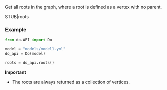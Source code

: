 Get all roots in the graph, where a root is defined as a vertex with no parent.

STUB|roots

### Example

```python
from do.API import Do

model = "models/model1.yml"
do_api = Do(model)

roots = do_api.roots()
```

**Important**
- The roots are always returned as a collection of vertices.

